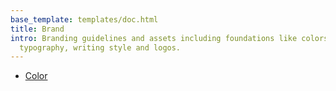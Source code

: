 ```yaml
---
base_template: templates/doc.html
title: Brand
intro: Branding guidelines and assets including foundations like colors,
  typography, writing style and logos.
---
```


- [Color](brand/color)
